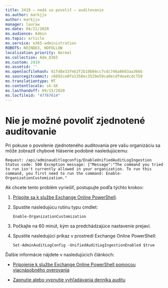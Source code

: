 ```yaml
---
title: 2419 – nedá sa povoliť – auditovanie
ms.author: markjjo
author: markjjo
manager: lauraw
ms.date: 04/21/2020
ms.audience: Admin
ms.topic: article
ms.service: o365-administration
ROBOTS: NOINDEX, NOFOLLOW
localization_priority: Normal
ms.collection: Adm_O365
ms.custom: 2419
ms.assetid: ''
ms.openlocfilehash: 81fd8e33feb2f2b10b04cc7cdc746a8603aa366b
ms.sourcegitcommit: c6692ce0fa1358ec3529e59ca0ecdfdea4cdc759
ms.translationtype: MT
ms.contentlocale: sk-SK
ms.lasthandoff: 09/15/2020
ms.locfileid: "47767614"
---
```

# <a name="unable-to-enable-unified-auditing"></a>Nie je možné povoliť zjednotené auditovanie

Pri pokuse o povolenie zjednoteného auditovania pre vašu organizáciu sa môže zobraziť chybové hlásenie podobné nasledujúcemu:

```
Request: /api/adminauditlogconfig/EnableUnifiedAuditLogIngestion Status code: 500 Exception message: {"Message":"The command you tried to run isn't currently allowed in your organization. To run this command, you first need to run the command: Enable-OrganizationCustomization."
```

Ak chcete tento problém vyriešiť, postupujte podľa týchto krokov:

1. [Pripojte sa k službe Exchange Online PowerShell](https://docs.microsoft.com/powershell/exchange/exchange-online/connect-to-exchange-online-powershell/connect-to-exchange-online-powershell).

2. Spustite nasledujúcu rutinu typu cmdlet:

   ```
   Enable-OrganizationCustomization
   ```

3. Počkajte na 60 minút, kým sa predchádzajúce nastavenie prejaví.

4. Spustite nasledujúci príkaz v prostredí Exchange Online PowerShell:

   ```
   Set-AdminAuditLogConfig -UnifiedAuditLogIngestionEnabled $true
   ```

Ďalšie informácie nájdete v nasledujúcich článkoch:

- [Pripojenie k službe Exchange Online PowerShell pomocou viacnásobného overovania](https://docs.microsoft.com/powershell/exchange/exchange-online/connect-to-exchange-online-powershell/mfa-connect-to-exchange-online-powershell)

-  [Zapnutie alebo vypnutie vyhľadávania denníka auditu](https://docs.microsoft.com/microsoft-365/compliance/turn-audit-log-search-on-or-off)
